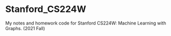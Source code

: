 # Stanford_CS224W
My notes and homework code for Stanford CS224W: Machine Learning with Graphs. (2021 Fall)
